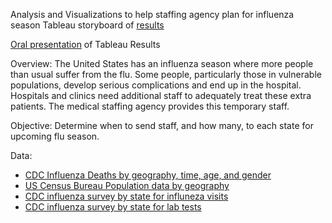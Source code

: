 Analysis and Visualizations to help staffing agency plan for influenza season
Tableau storyboard of [results](https://public.tableau.com/views/K_Irish2_9StorytellingwithDataPresentations/Story1?:language=en-US&:display_count=n&:origin=viz_share_link)

[Oral presentation](https://www.youtube.com/watch?v=kGUDztpZ6rY) of Tableau Results

Overview: The United States has an influenza season where more people than usual
suffer from the flu. Some people, particularly those in vulnerable populations, develop serious
complications and end up in the hospital. Hospitals and clinics need additional staff to
adequately treat these extra patients. The medical staffing agency provides this temporary
staff.

Objective: Determine when to send staff, and how many, to each state for upcoming flu season.

Data:
* [CDC Influenza Deaths by geography, time, age, and gender](https://coach-courses-us.s3.amazonaws.com/public/courses/da_program/CDC_Influenza_Deaths_edited.xlsx)
* [US Census Bureau Population data by geography](https://coach-courses-us.s3.amazonaws.com/public/courses/data-immersion/A1-A2_Influenza_Project/Census_Population_transformed_202101.csv)
* [CDC influenza survey by state for influneza visits](https://images.careerfoundry.com/public/courses/data-immersion/A1-A2_Influenza_Project/CDC_Influenza_Visits.xlsx)
* [CDC influenza survey by state for lab tests](https://images.careerfoundry.com/public/courses/data-immersion/A1-A2_Influenza_Project/CDC_Lab_Tests.xlsx)
